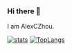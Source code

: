 ### Hi there 👋
I am AlexCZhou. 

[![stats](https://github-readme-stats.vercel.app/api?username=AlexCZhou&count_private=true&show_icons=true&hide=prs&theme=dracula)](https://github.com/AlexCZhou)
[![TopLangs](https://github-readme-stats.vercel.app/api/top-langs/?username=AlexCZhou&hide=javascript,html,css,plsql&layout=compact&theme=dracula)](https://github.com/AlexCZhou)
<!--
**AlexCZhou/AlexCZhou** is a ✨ _special_ ✨ repository because its `README.md` (this file) appears on your GitHub profile.

Here are some ideas to get you started:

- 🔭 I’m currently working on ...
- 🌱 I’m currently learning ...
- 👯 I’m looking to collaborate on ...
- 🤔 I’m looking for help with ...
- 💬 Ask me about ...
- 📫 How to reach me: ...
- 😄 Pronouns: ...
- ⚡ Fun fact: ...
-->
